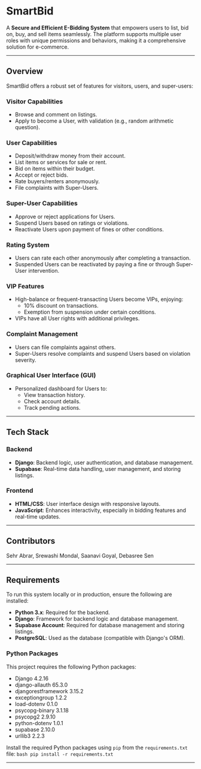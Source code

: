 # **SmartBid**  
A **Secure and Efficient E-Bidding System** that empowers users to list, bid on, buy, and sell items seamlessly. The platform supports multiple user roles with unique permissions and behaviors, making it a comprehensive solution for e-commerce.  

---

## **Overview**  
SmartBid offers a robust set of features for visitors, users, and super-users:  

### **Visitor Capabilities**  
- Browse and comment on listings.  
- Apply to become a User, with validation (e.g., random arithmetic question).  

### **User Capabilities**  
- Deposit/withdraw money from their account.  
- List items or services for sale or rent.  
- Bid on items within their budget.  
- Accept or reject bids.  
- Rate buyers/renters anonymously.  
- File complaints with Super-Users.  

### **Super-User Capabilities**  
- Approve or reject applications for Users.  
- Suspend Users based on ratings or violations.  
- Reactivate Users upon payment of fines or other conditions.  

### **Rating System**  
- Users can rate each other anonymously after completing a transaction.  
- Suspended Users can be reactivated by paying a fine or through Super-User intervention.  

### **VIP Features**  
- High-balance or frequent-transacting Users become VIPs, enjoying:  
  - 10% discount on transactions.  
  - Exemption from suspension under certain conditions.  
- VIPs have all User rights with additional privileges.  

### **Complaint Management**  
- Users can file complaints against others.  
- Super-Users resolve complaints and suspend Users based on violation severity.  

### **Graphical User Interface (GUI)**  
- Personalized dashboard for Users to:
  - View transaction history.
  - Check account details.
  - Track pending actions.

---

## **Tech Stack**  

### **Backend**  
- **Django**: Backend logic, user authentication, and database management.  
- **Supabase**: Real-time data handling, user management, and storing listings.  

### **Frontend**  
- **HTML/CSS**: User interface design with responsive layouts.  
- **JavaScript**: Enhances interactivity, especially in bidding features and real-time updates.  

---

## **Contributors**  

Sehr Abrar, Srewashi Mondal, Saanavi Goyal, Debasree Sen

---

## **Requirements**  

To run this system locally or in production, ensure the following are installed:

- **Python 3.x**: Required for the backend.  
- **Django**: Framework for backend logic and database management.  
- **Supabase Account**: Required for database management and storing listings.  
- **PostgreSQL**: Used as the database (compatible with Django's ORM).  

### **Python Packages**  
This project requires the following Python packages:

- Django 4.2.16  
- django-allauth 65.3.0  
- djangorestframework 3.15.2  
- exceptiongroup 1.2.2  
- load-dotenv 0.1.0  
- psycopg-binary 3.1.18  
- psycopg2 2.9.10  
- python-dotenv 1.0.1  
- supabase 2.10.0  
- urllib3 2.2.3  

Install the required Python packages using `pip` from the `requirements.txt` file:
`bash pip install -r requirements.txt`

---

